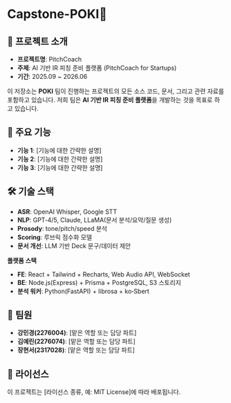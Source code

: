 # Capstone-POKI💚


## 🎯 프로젝트 소개
- **프로젝트명**: PitchCoach
- **주제**: AI 기반 IR 피칭 준비 플랫폼 (PitchCoach for Startups)
- **기간**: 2025.09 ~ 2026.06

이 저장소는 **POKI** 팀이 진행하는 프로젝트의 모든 소스 코드, 문서, 그리고 관련 자료를 포함하고 있습니다. 저희 팀은 **AI 기반 IR 피칭 준비 플랫폼**을 개발하는 것을 목표로 하고 있습니다.


## 🚀 주요 기능

* **기능 1**: [기능에 대한 간략한 설명]
* **기능 2**: [기능에 대한 간략한 설명]
* **기능 3**: [기능에 대한 간략한 설명]


## 🛠 기술 스택

- **ASR**: OpenAI Whisper, Google STT
- **NLP**: GPT‑4/5, Claude, LLaMA(문서 분석/요약/질문 생성)
- **Prosody**: tone/pitch/speed 분석
- **Scoring**: 루브릭 점수화 모델
- **문서 개선**: LLM 기반 Deck 문구/데이터 제안

**플랫폼 스택**

- **FE**: React + Tailwind + Recharts, Web Audio API, WebSocket
- **BE**: Node.js(Express) + Prisma + PostgreSQL, S3 스토리지
- **분석 워커**: Python(FastAPI) + librosa + ko‑Sbert


## 👥 팀원

* **강민경(2276004)**: [맡은 역할 또는 담당 파트]
* **김예린(2276074)**: [맡은 역할 또는 담당 파트]
* **장현서(2317028)**: [맡은 역할 또는 담당 파트]


## 📜 라이선스

이 프로젝트는 [라이선스 종류, 예: MIT License]에 따라 배포됩니다.
